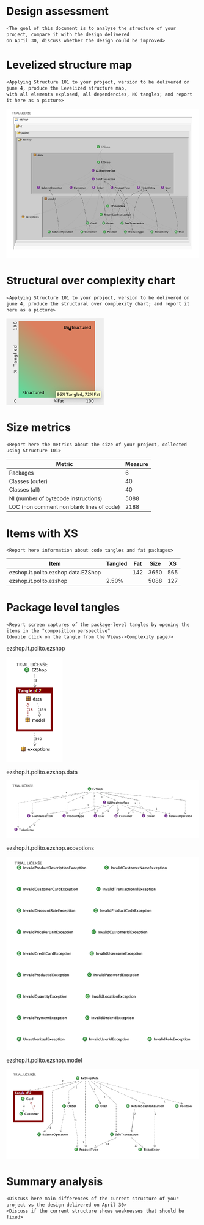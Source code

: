 # Design assessment


```
<The goal of this document is to analyse the structure of your project, compare it with the design delivered
on April 30, discuss whether the design could be improved>
```

# Levelized structure map
```
<Applying Structure 101 to your project, version to be delivered on june 4, produce the Levelized structure map,
with all elements explosed, all dependencies, NO tangles; and report it here as a picture>
```

![LSM](../Images/DesignAssessmentImgs/LSM.png)

# Structural over complexity chart

```
<Applying Structure 101 to your project, version to be delivered on june 4, produce the structural over complexity chart; and report it here as a picture>
```

![structural-over-complexity](../Images/DesignAssessmentImgs/structural-over-complexity.png)

# Size metrics

```
<Report here the metrics about the size of your project, collected using Structure 101>
```



| Metric                                    | Measure |
| ----------------------------------------- | ------- |
| Packages                                  | 6       |
| Classes (outer)                           | 40      |
| Classes (all)                             | 40      |
| NI (number of bytecode instructions)      | 5088    |
| LOC (non comment non blank lines of code) | 2188    |



# Items with XS

```
<Report here information about code tangles and fat packages>
```

| Item                                | Tangled | Fat  | Size | XS   |
| ----------------------------------- | ------- | ---- | ---- | ---- |
| ezshop.it.polito.ezshop.data.EZShop |         | 142  | 3650 | 565  |
| ezshop.it.polito.ezshop             | 2.50%   |      | 5088 | 127  |



# Package level tangles

```
<Report screen captures of the package-level tangles by opening the items in the "composition perspective" 
(double click on the tangle from the Views->Complexity page)>
```

ezshop.it.polito.ezshop

![ezshop.it.polito.ezshop](../Images/DesignAssessmentImgs/ezshop.it.polito.ezshop.png)

ezshop.it.polito.ezshop.data

![ezshop.it.polito.ezshop.data](../Images/DesignAssessmentImgs/ezshop.it.polito.ezshop.data.png)

ezshop.it.polito.ezshop.exceptions

![ezshop.it.polito.ezshop.exceptions](../Images/DesignAssessmentImgs/ezshop.it.polito.ezshop.exceptions.png)

ezshop.it.polito.ezshop.model

![ezshop.it.polito.ezshop.model](../Images/DesignAssessmentImgs/ezshop.it.polito.ezshop.model.png)

# Summary analysis

```
<Discuss here main differences of the current structure of your project vs the design delivered on April 30>
<Discuss if the current structure shows weaknesses that should be fixed>
```
